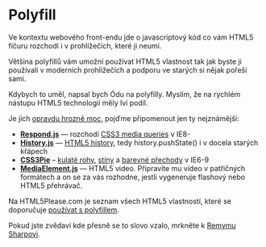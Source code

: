 
Polyfill
========

Ve kontextu webového front-endu jde o javascriptový kód co vám HTML5 fíčuru rozchodí i v prohlížečích, které ji neumí.

Většina polyfillů vám umožní používat HTML5 vlastnost tak jak byste ji používali v moderních prohlížečích a podporu ve starých si nějak pořeší sami. 

Kdybych to uměl, napsal bych Ódu na polyfilly. Myslím, že na rychlém nástupu HTML5 technologií měly lví podíl.

Je jich [opravdu hrozně moc](https://github.com/Modernizr/Modernizr/wiki/HTML5-Cross-browser-Polyfills), pojďme připomenout jen ty nejznámější:

* [**Respond.js**](https://github.com/scottjehl/Respond) — rozchodí [CSS3 media queries](css3-media-queries.md) v IE8-
* [**History.js**](https://github.com/browserstate/history.js/) — [HTML5 history](html5-history.md), tedy history.pushState() i v docela starých křápech
* [**CSS3Pie**](http://css3pie.com/) – [kulaté rohy](css3-border-radius.md), [stíny](css3-box-shadow.md) a [barevné přechody](css3-gradients.md) v IE6-9
* [**MediaElement.js**](http://mediaelementjs.com/) — HTML5 video. Připravíte mu video v patřičných formátech a on se za vás rozhodne, jestli vygeneruje flashový nebo HTML5 přehrávač.

Na HTML5Please.com je seznam všech HTML5 vlastností, které se doporučuje [používat s polyfillem](http://html5please.com/#polyfill).

Pokud jste zvědaví kde přesně se to slovo vzalo, mrkněte k [Remymu Sharpovi](http://remysharp.com/2010/10/08/what-is-a-polyfill/).

